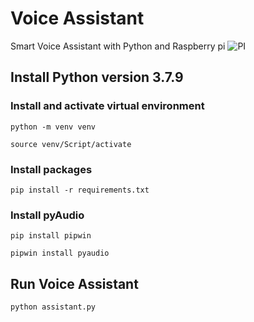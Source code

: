 # Voice Assistant
Smart Voice Assistant with Python and Raspberry pi
![PI](https://github.com/call1010/Voice-Assistant/blob/main/pi.jpg)
## Install Python version 3.7.9

### Install and activate virtual environment
```
python -m venv venv
```
```
source venv/Script/activate
```
### Install packages
```
pip install -r requirements.txt
```
### Install pyAudio 
```
pip install pipwin
```
```
pipwin install pyaudio
```
## Run Voice Assistant
```
python assistant.py
```
